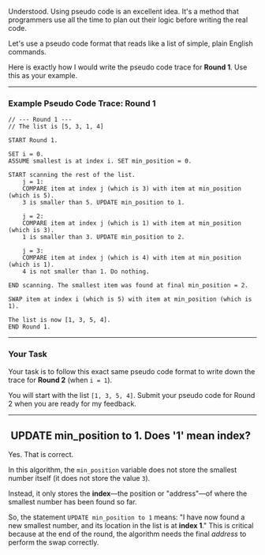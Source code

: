 Understood. Using pseudo code is an excellent idea. It's a method that programmers use all the time to plan out their logic before writing the real code.

Let's use a pseudo code format that reads like a list of simple, plain English commands.

Here is exactly how I would write the pseudo code trace for **Round 1**. Use this as your example.

---

### Example Pseudo Code Trace: Round 1

```
// --- Round 1 ---
// The list is [5, 3, 1, 4]

START Round 1.

SET i = 0.
ASSUME smallest is at index i. SET min_position = 0.

START scanning the rest of the list.
    j = 1:
    COMPARE item at index j (which is 3) with item at min_position (which is 5).
    3 is smaller than 5. UPDATE min_position to 1.

    j = 2:
    COMPARE item at index j (which is 1) with item at min_position (which is 3).
    1 is smaller than 3. UPDATE min_position to 2.

    j = 3:
    COMPARE item at index j (which is 4) with item at min_position (which is 1).
    4 is not smaller than 1. Do nothing.

END scanning. The smallest item was found at final min_position = 2.

SWAP item at index i (which is 5) with item at min_position (which is 1).

The list is now [1, 3, 5, 4].
END Round 1.
```

---

### Your Task

Your task is to follow this exact same pseudo code format to write down the trace for **Round 2** (when `i = 1`).

You will start with the list `[1, 3, 5, 4]`. Submit your pseudo code for Round 2 when you are ready for my feedback.



---
 UPDATE min_position to 1. Does '1' mean index?
---
Yes. That is correct.

In this algorithm, the `min_position` variable does not store the smallest number itself (it does not store the value `3`).

Instead, it only stores the **index**—the position or "address"—of where the smallest number has been found so far.

So, the statement `UPDATE min_position to 1` means: "I have now found a new smallest number, and its location in the list is at **index 1**." This is critical because at the end of the round, the algorithm needs the final _address_ to perform the swap correctly.